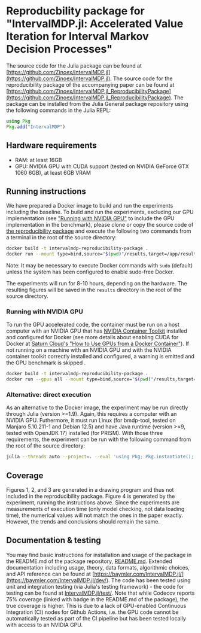 # Reproducbility package for "IntervalMDP.jl: Accelerated Value Iteration for Interval Markov Decision Processes"
The source code for the Julia package can be found at [https://github.com/Zinoex/IntervalMDP.jl](https://github.com/Zinoex/IntervalMDP.jl). The source code for the reproducibility package of the accompanying paper can be found at [https://github.com/Zinoex/IntervalMDP.jl_ReproducibilityPackage](https://github.com/Zinoex/IntervalMDP.jl_ReproducibilityPackage). The package can be installed from the Julia General package repository using the following commands in the Julia REPL:

```julia
using Pkg
Pkg.add("IntervalMDP")
```


## Hardware requirements
- RAM: at least 16GB
- GPU: NVIDIA GPU with CUDA support (tested on NVIDIA GeForce GTX 1060 6GB), at least 6GB VRAM

## Running instructions
We have prepared a Docker image to build and run the experiments including the baseline. To build and run the experiments, excluding our GPU implementation (see ["Running with NVIDIA GPU"](#running-with-nvidia-gpu) to include the GPU implementation in the benchmark), please clone or copy the source code of [the reproducibility package](https://github.com/Zinoex/IntervalMDP.jl_ReproducibilityPackage) and execute the following two commands from a terminal in the root of the source directory:

```sh
docker build -t intervalmdp-reproducibility-package .
docker run --mount type=bind,source="$(pwd)"/results,target=/app/results intervalmdp-reproducibility-package
```

Note: It may be necessary to execute Docker commands with `sudo` (default) unless the system has been configured to enable sudo-free Docker.

The experiments will run for 8-10 hours, depending on the hardware. The resulting figures will be saved in the `results` directory in the root of the source directory. 

### Running with NVIDIA GPU
To run the GPU accelerated code, the container must be run on a host computer with an NVIDIA GPU that has [NVIDIA Container Toolkit](https://docs.nvidia.com/datacenter/cloud-native/container-toolkit/1.14.5/install-guide.html) installed and configured for Docker (see more details about enabling CUDA for Docker at [Saturn Cloud's "How to Use GPUs from a Docker Container"](https://saturncloud.io/blog/how-to-use-gpu-from-a-docker-container-a-guide-for-data-scientists-and-software-engineers/)). If not running on a machine with an NVIDIA GPU and with the NVIDIA container toolkit correctly installed and configured, a warning is emitted and the GPU benchmark is skipped .

```sh
docker build -t intervalmdp-reproducibility-package .
docker run --gpus all --mount type=bind,source="$(pwd)"/results,target=/app/results intervalmdp-reproducibility-package
```

### Alternative: direct execution
As an alternative to the Docker image, the experiment may be run directly through Julia (version >=1.9). Again, this requires a computer with an NVIDIA GPU. Futhermore, it must run Linux (for bmdp-tool, tested on Manjaro 5.10.211-1 and Debian 12.5) and have Java runtime (version >=9, tested with OpenJDK 17) installed (for PRISM). With those three requirements, the experiment can be run with the following command from the root of the source directory:

```sh
julia --threads auto --project=. --eval 'using Pkg; Pkg.instantiate(); include("benchmark.jl")'
```

## Coverage
Figures 1, 2, and 3 are generated in a drawing program and thus not included in the reproducibility package. Figure 4 is generated by the experiment, running the instructions above. Since the experiments are measurements of execution time (only model checking, not data loading time), the numerical values will not match the ones in the paper exactly. However, the trends and conclusions should remain the same.


## Documentation & testing
You may find basic instructions for installation and usage of the package in the README.md of the package repository, [README.md](https://github.com/Zinoex/IntervalMDP.jl/blob/main/README.md). Extended documentation including usage, theory, data formats, algorithmic choices, and API reference can be found at [https://baymler.com/IntervalMDP.jl/](https://baymler.com/IntervalMDP.jl/dev/). The code has been tested using unit and integration testing (via Julia's testing framework) - the code for testing can be found at [IntervalMDP.jl/test/](https://github.com/Zinoex/IntervalMDP.jl/tree/main/test). Note that while Codecov reports 75% coverage (linked with badge in the README.md of the package), the true coverage is higher. This is due to a lack of GPU-enabled Continuous Integration (CI) nodes for Github Actions, i.e. the GPU code cannot be automatically tested as part of the CI pipeline but has been tested locally with access to an NVIDIA GPU.
